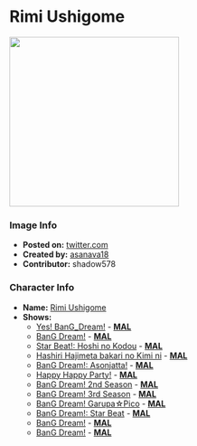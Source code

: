 # Rimi Ushigome

<img src="https://raw.githubusercontent.com/shadow578/Project-Padoru/master/Padoru/bang-dream/bang-dream-rimi-ushigome.png" height="300">

### Image Info
* **Posted on:**     [twitter.com](https://twitter.com/asanava18/status/1075978864277512194)
* **Created by:**    [asanava18](https://github.com/shadow578/Project-Padoru/blob/master/table-of-contents/creators/asanava18.md)
* **Contributor:**   shadow578

### Character Info
* **Name:**   [Rimi Ushigome](https://myanimelist.net/character/142759)
* **Shows:**
  * [Yes! BanG_Dream!](https://github.com/shadow578/Project-Padoru/blob/master/table-of-contents/shows/YesBanGDream.md) - [__MAL__](https://myanimelist.net/anime/32338/Yes_BanG_Dream)
  * [BanG Dream!](https://github.com/shadow578/Project-Padoru/blob/master/table-of-contents/shows/BanGDream.md) - [__MAL__](https://myanimelist.net/anime/33573/BanG_Dream)
  * [Star Beat!: Hoshi no Kodou](https://github.com/shadow578/Project-Padoru/blob/master/table-of-contents/shows/StarBeatHoshinoKodou.md) - [__MAL__](https://myanimelist.net/anime/34252/Star_Beat__Hoshi_no_Kodou)
  * [Hashiri Hajimeta bakari no Kimi ni](https://github.com/shadow578/Project-Padoru/blob/master/table-of-contents/shows/HashiriHajimetabakarinoKimini.md) - [__MAL__](https://myanimelist.net/anime/34412/Hashiri_Hajimeta_bakari_no_Kimi_ni)
  * [BanG Dream!: Asonjatta!](https://github.com/shadow578/Project-Padoru/blob/master/table-of-contents/shows/BanGDreamAsonjatta.md) - [__MAL__](https://myanimelist.net/anime/34870/BanG_Dream__Asonjatta)
  * [Happy Happy Party!](https://github.com/shadow578/Project-Padoru/blob/master/table-of-contents/shows/HappyHappyParty.md) - [__MAL__](https://myanimelist.net/anime/36918/Happy_Happy_Party)
  * [BanG Dream! 2nd Season](https://github.com/shadow578/Project-Padoru/blob/master/table-of-contents/shows/BanGDream2ndSeason.md) - [__MAL__](https://myanimelist.net/anime/37869/BanG_Dream_2nd_Season)
  * [BanG Dream! 3rd Season](https://github.com/shadow578/Project-Padoru/blob/master/table-of-contents/shows/BanGDream3rdSeason.md) - [__MAL__](https://myanimelist.net/anime/37870/BanG_Dream_3rd_Season)
  * [BanG Dream! Garupa☆Pico](https://github.com/shadow578/Project-Padoru/blob/master/table-of-contents/shows/BanGDreamGarupaPico.md) - [__MAL__](https://myanimelist.net/anime/37873/BanG_Dream_Garupa☆Pico)
  * [BanG Dream!: Star Beat](https://github.com/shadow578/Project-Padoru/blob/master/table-of-contents/shows/BanGDreamStarBeat.md) - [__MAL__](https://myanimelist.net/manga/85856/BanG_Dream__Star_Beat)
  * [BanG Dream!](https://github.com/shadow578/Project-Padoru/blob/master/table-of-contents/shows/BanGDream.md) - [__MAL__](https://myanimelist.net/manga/102005/BanG_Dream)
  * [BanG Dream!](https://github.com/shadow578/Project-Padoru/blob/master/table-of-contents/shows/BanGDream.md) - [__MAL__](https://myanimelist.net/manga/102006/BanG_Dream)


